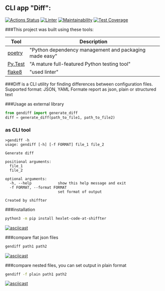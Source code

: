 ## CLI app "Diff":
[![Actions Status](https://github.com/shiffter/python-project-lvl2/workflows/hexlet-check/badge.svg)](https://github.com/shiffter/python-project-lvl2/actions)
[![Linter](https://github.com/shiffter/python-project-lvl2/actions/workflows/linter_test.yml/badge.svg?event=push)](https://github.com/shiffter/python-project-lvl2/actions/workflows/linter_test.yml)
[![Maintainability](https://api.codeclimate.com/v1/badges/e7cfe31a172845184a57/maintainability)](https://codeclimate.com/github/shiffter/python-project-lvl2/maintainability)
[![Test Coverage](https://api.codeclimate.com/v1/badges/e7cfe31a172845184a57/test_coverage)](https://codeclimate.com/github/shiffter/python-project-lvl2/test_coverage)

###This project was built using these tools:

| Tool                                        | Description                                            |
|---------------------------------------------|--------------------------------------------------------|
| [poetry](https://poetry.eustace.io/)        | "Python dependency management and packaging made easy" |
| [Py.Test](https://pytest.org)               | "A mature full-featured Python testing tool"           |
| [flake8](https://github.com/PyCQA/flake8) | "used linter"                                          |


###Diff is a CLI utility for finding differences between configuration files.
Supported format: JSON, YAML
Formate report as json, plain or structured text


###Usage as external library
```python
from gendiff import generate_diff
diff = generate_diff(path_to_file1, path_to_file2)
```

### as CLI tool
```
>gendiff -h
usage: gendiff [-h] [-f FORMAT] file_1 file_2

Generate diff

positional arguments:
  file_1
  file_2

optional arguments:
  -h, --help            show this help message and exit
  -f FORMAT, --format FORMAT
                        set format of output

Created by shiffter
```


###installation
```bash
python3 -m pip install hexlet-code-at-shiffter
```

[![asciicast](https://asciinema.org/a/477793.svg)](https://asciinema.org/a/477793)


###compare flat json files
```bash
gendiff path1 path2
```

[![asciicast](https://asciinema.org/a/477795.svg)](https://asciinema.org/a/477795)


###compare nested files, you can set output in plain format
```bash
gendiff -f plain path1 path2
```
[![asciicast](https://asciinema.org/a/477800.svg)](https://asciinema.org/a/477800)

